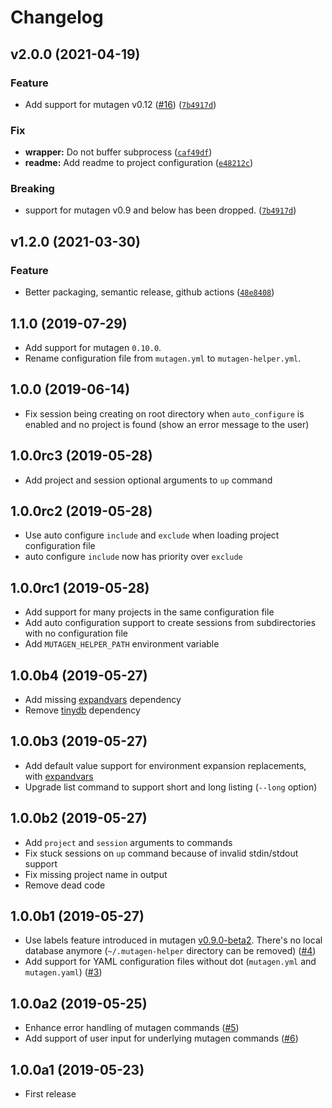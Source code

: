 Changelog
=======

<!--next-version-placeholder-->

## v2.0.0 (2021-04-19)
### Feature
* Add support for mutagen v0.12 ([#16](https://github.com/inetum-orleans/mutagen-helper/issues/16)) ([`7b4917d`](https://github.com/inetum-orleans/mutagen-helper/commit/7b4917d5bfaba2d8243730f4d3f2d899d6540188))

### Fix
* **wrapper:** Do not buffer subprocess ([`caf49df`](https://github.com/inetum-orleans/mutagen-helper/commit/caf49dfaa9ec0304c1fda56c634dd73ccd5d3384))
* **readme:** Add readme to project configuration ([`e48212c`](https://github.com/inetum-orleans/mutagen-helper/commit/e48212cd72138bbc3c673072b77de2f9212de2c6))

### Breaking
* support for mutagen v0.9 and below has been dropped. ([`7b4917d`](https://github.com/inetum-orleans/mutagen-helper/commit/7b4917d5bfaba2d8243730f4d3f2d899d6540188))

## v1.2.0 (2021-03-30)
### Feature
* Better packaging, semantic release, github actions ([`48e8408`](https://github.com/inetum-orleans/mutagen-helper/commit/48e840847f942382d5887a85878b87fbc4d264e4))

1.1.0 (2019-07-29)
------------------

- Add support for mutagen `0.10.0`.
- Rename configuration file from `mutagen.yml` to `mutagen-helper.yml`.

1.0.0 (2019-06-14)
------------------

- Fix session being creating on root directory when `auto_configure` is enabled and no project is found (show an error
  message to the user)

1.0.0rc3 (2019-05-28)
---------------------

- Add project and session optional arguments to `up` command

1.0.0rc2 (2019-05-28)
---------------------

- Use auto configure `include` and `exclude` when loading project configuration file
- auto configure `include` now has priority over `exclude`

1.0.0rc1 (2019-05-28)
---------------------

- Add support for many projects in the same configuration file
- Add auto configuration support to create sessions from subdirectories with no configuration file
- Add `MUTAGEN_HELPER_PATH` environment variable

1.0.0b4 (2019-05-27)
--------------------

- Add missing [expandvars](https://github.com/sayanarijit/expandvars) dependency
- Remove [tinydb](https://github.com/msiemens/tinydb) dependency

1.0.0b3 (2019-05-27)
--------------------

- Add default value support for environment expansion replacements, with
  [expandvars](https://github.com/sayanarijit/expandvars)
- Upgrade list command to support short and long listing (`--long` option)

1.0.0b2 (2019-05-27)
--------------------

- Add `project` and `session` arguments to commands
- Fix stuck sessions on `up` command because of invalid stdin/stdout support
- Fix missing project name in output
- Remove dead code

1.0.0b1 (2019-05-27)
--------------------

- Use labels feature introduced in mutagen
  [v0.9.0-beta2](https://github.com/havoc-io/mutagen/releases/tag/v0.9.0-beta2). There's no local database anymore
  (`~/.mutagen-helper` directory can be removed) ([#4](https://github.com/gfi-centre-ouest/mutagen-helper/issues/4))
- Add support for YAML configuration files without dot (`mutagen.yml`
  and `mutagen.yaml`) ([#3](https://github.com/gfi-centre-ouest/mutagen-helper/issues/3))

1.0.0a2 (2019-05-25)
--------------------

- Enhance error handling of mutagen commands ([#5](https://github.com/gfi-centre-ouest/mutagen-helper/issues/5))
- Add support of user input for underlying mutagen
  commands ([#6](https://github.com/gfi-centre-ouest/mutagen-helper/issues/6))

1.0.0a1 (2019-05-23)
--------------------

- First release
